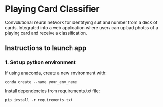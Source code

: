 # Playing Card Classifier 

Convolutional neural network for identifying suit and number from a deck of cards. Integrated into a web application where users can upload photos of a playing card and receive a classification.

## Instructions to launch app

### 1. Set up python environment

If using anaconda, create a new environment with: 

```
conda create --name your_env_name
```

Install dependencies from requirements.txt file:

```
pip install -r requirements.txt
```



